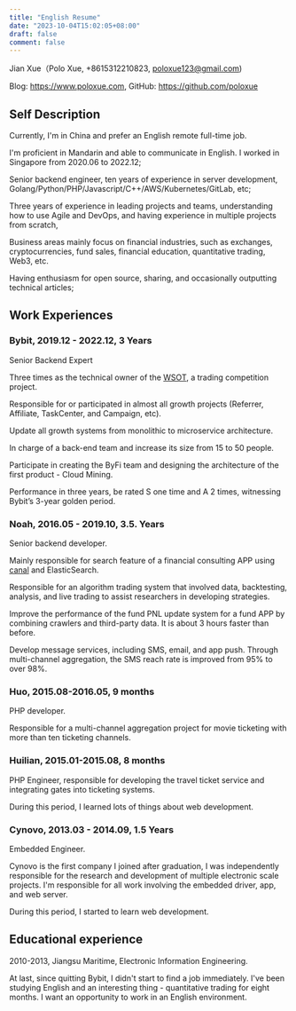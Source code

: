 ```yaml
---
title: "English Resume"
date: "2023-10-04T15:02:05+08:00"
draft: false
comment: false
---
```


Jian Xue（Polo Xue, +8615312210823, poloxue123@gmail.com)

Blog: https://www.poloxue.com, GitHub: https://github.com/poloxue

## **Self Description**

Currently, I'm in China and prefer an English remote full-time job.

I'm proficient in Mandarin and able to communicate in English. I worked in Singapore from 2020.06 to 2022.12;

Senior backend engineer, ten years of experience in server development, Golang/Python/PHP/Javascript/C++/AWS/Kubernetes/GitLab, etc;

Three years of experience in leading projects and teams, understanding how to use Agile and DevOps, and having experience in multiple projects from scratch, 

Business areas mainly focus on financial industries, such as exchanges, cryptocurrencies, fund sales, financial education, quantitative trading, Web3, etc.

Having enthusiasm for open source, sharing, and occasionally outputting technical articles;


## **Work Experiences**

### **Bybit, 2019.12 - 2022.12, 3 Years**

Senior Backend Expert

Three times as the technical owner of the [WSOT](https://www.bybit.com/wsot2022), a trading competition project. 

Responsible for or participated in almost all growth projects (Referrer, Affiliate, TaskCenter, and Campaign, etc).

Update all growth systems from monolithic to microservice architecture.

In charge of a back-end team and increase its size from 15 to 50 people.

Participate in creating the ByFi team and designing the architecture of the first product - Cloud Mining.

Performance in three years, be rated S one time and A 2 times, witnessing Bybit’s 3-year golden period.

### **Noah, 2016.05 - 2019.10, 3.5. Years**

Senior backend developer.

Mainly responsible for search feature of a financial consulting APP using [canal](https://https://github.com/alibaba/canal) and ElasticSearch. 

Responsible for an algorithm trading system that involved data, backtesting, analysis, and live trading to assist researchers in developing strategies.

Improve the performance of the fund PNL update system for a fund APP by combining crawlers and third-party data. It is about 3 hours faster than before. 

Develop message services, including SMS, email, and app push. Through multi-channel aggregation, the SMS reach rate is improved from 95% to over 98%.

### **Huo, 2015.08-2016.05, 9 months**

PHP developer.

Responsible for a multi-channel aggregation project for movie ticketing with more than ten ticketing channels.

### **Huilian, 2015.01-2015.08, 8 months**

PHP Engineer, responsible for developing the travel ticket service and integrating gates into ticketing systems.

During this period, I learned lots of things about web development.

### **Cynovo, 2013.03 - 2014.09, 1.5 Years**

Embedded Engineer.

Cynovo is the first company I joined after graduation, I was independently responsible for the research and development of multiple electronic scale projects. I'm responsible for all work involving the embedded driver, app, and web server. 

During this period, I started to learn web development.


## **Educational experience**

2010-2013, Jiangsu Maritime, Electronic Information Engineering.

At last, since quitting Bybit, I didn't start to find a job immediately. I've been studying English and an interesting thing - quantitative trading for eight months. I want an opportunity to work in an English environment.

